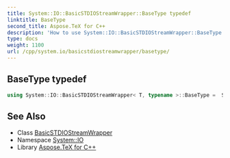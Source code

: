 ```yaml
---
title: System::IO::BasicSTDIOStreamWrapper::BaseType typedef
linktitle: BaseType
second_title: Aspose.TeX for C++
description: 'How to use System::IO::BasicSTDIOStreamWrapper::BaseType typedef of System::IO::BasicSTDIOStreamWrapper class in C++.'
type: docs
weight: 1100
url: /cpp/system.io/basicstdiostreamwrapper/basetype/
---
```

## BaseType typedef




```cpp
using System::IO::BasicSTDIOStreamWrapper< T, typename >::BaseType =  STDIOStreamWrapperBase<T>
```

## See Also

* Class [BasicSTDIOStreamWrapper](../)
* Namespace [System::IO](../../)
* Library [Aspose.TeX for C++](../../../)
